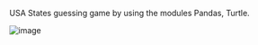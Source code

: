 USA States guessing game by using the modules Pandas, Turtle.

![image](https://github.com/nibbe99/States_guessing_game/assets/137918925/92bc5d7e-21d3-4fb5-8e3c-bec8f4786189)
